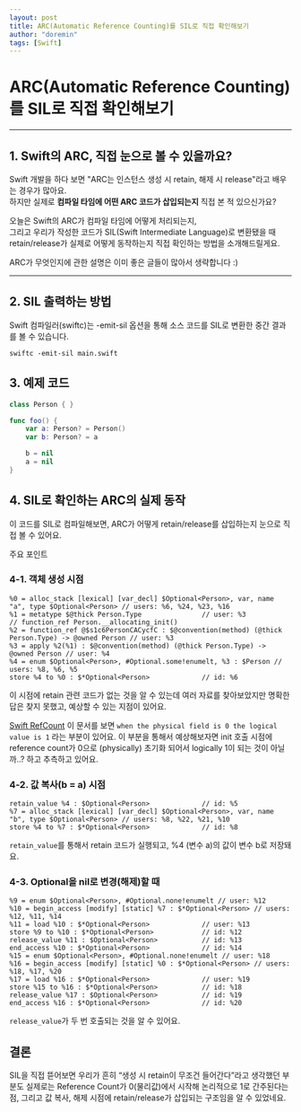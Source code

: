```yaml
---
layout: post
title: ARC(Automatic Reference Counting)를 SIL로 직접 확인해보기
author: "doremin"
tags: [Swift]
---
```


# ARC(Automatic Reference Counting)를 SIL로 직접 확인해보기

---

## 1. Swift의 ARC, 직접 눈으로 볼 수 있을까요?

Swift 개발을 하다 보면 "ARC는 인스턴스 생성 시 retain, 해제 시 release"라고 배우는 경우가 많아요.  
하지만 실제로 **컴파일 타임에 어떤 ARC 코드가 삽입되는지** 직접 본 적 있으신가요?  

오늘은 Swift의 ARC가 컴파일 타임에 어떻게 처리되는지,  
그리고 우리가 작성한 코드가 SIL(Swift Intermediate Language)로 변환됐을 때  
retain/release가 실제로 어떻게 동작하는지 직접 확인하는 방법을 소개해드릴게요.

ARC가 무엇인지에 관한 설명은 이미 좋은 글들이 많아서 생략합니다 :)

---

## 2. SIL 출력하는 방법

Swift 컴파일러(swiftc)는 -emit-sil 옵션을 통해
소스 코드를 SIL로 변환한 중간 결과를 볼 수 있습니다.

```
swiftc -emit-sil main.swift
```

## 3. 예제 코드

```swift
class Person { }

func foo() {
    var a: Person? = Person()
    var b: Person? = a

    b = nil
    a = nil
}
```

## 4. SIL로 확인하는 ARC의 실제 동작

이 코드를 SIL로 컴파일해보면, ARC가 어떻게 retain/release를 삽입하는지 눈으로 직접 볼 수 있어요.

주요 포인트
### 4-1.	객체 생성 시점
```
%0 = alloc_stack [lexical] [var_decl] $Optional<Person>, var, name "a", type $Optional<Person> // users: %6, %24, %23, %16
%1 = metatype $@thick Person.Type               // user: %3
// function_ref Person.__allocating_init()
%2 = function_ref @$s1c6PersonCACycfC : $@convention(method) (@thick Person.Type) -> @owned Person // user: %3
%3 = apply %2(%1) : $@convention(method) (@thick Person.Type) -> @owned Person // user: %4
%4 = enum $Optional<Person>, #Optional.some!enumelt, %3 : $Person // users: %8, %6, %5
store %4 to %0 : $*Optional<Person>             // id: %6
```

이 시점에 retain 관련 코드가 없는 것을 알 수 있는데 여러 자료를 찾아보았지만 명확한 답은 찾지 못했고, 예상할 수 있는 지점이 있어요.

[Swift RefCount](https://github.com/swiftlang/swift/blob/d1c87f3c936c41418ee93320e42d523b3f51b6df/stdlib/public/SwiftShims/RefCount.h#L48-L52) 이 문서를 보면 `when the physical field is 0 the logical value is 1` 라는 부분이 있어요. 
이 부분을 통해서 예상해보자면 init 호출 시점에 reference count가 0으로 (physically) 초기화 되어서 logically 1이 되는 것이 아닐까..? 하고 추측하고 있어요.

### 4-2.	값 복사(b = a) 시점 
```
retain_value %4 : $Optional<Person>             // id: %5
%7 = alloc_stack [lexical] [var_decl] $Optional<Person>, var, name "b", type $Optional<Person> // users: %8, %22, %21, %10
store %4 to %7 : $*Optional<Person>             // id: %8
```

`retain_value`를 통해서 retain 코드가 실행되고, %4 (변수 a)의 값이 변수 b로 저장돼요.

### 4-3.	Optional을 nil로 변경(해제)할 때

```
%9 = enum $Optional<Person>, #Optional.none!enumelt // user: %12
%10 = begin_access [modify] [static] %7 : $*Optional<Person> // users: %12, %11, %14
%11 = load %10 : $*Optional<Person>             // user: %13
store %9 to %10 : $*Optional<Person>            // id: %12
release_value %11 : $Optional<Person>           // id: %13
end_access %10 : $*Optional<Person>             // id: %14
%15 = enum $Optional<Person>, #Optional.none!enumelt // user: %18
%16 = begin_access [modify] [static] %0 : $*Optional<Person> // users: %18, %17, %20
%17 = load %16 : $*Optional<Person>             // user: %19
store %15 to %16 : $*Optional<Person>           // id: %18
release_value %17 : $Optional<Person>           // id: %19
end_access %16 : $*Optional<Person>             // id: %20
```

`release_value`가 두 번 호출되는 것을 알 수 있어요.

## 결론

SIL을 직접 뜯어보면 우리가 흔히 “생성 시 retain이 무조건 들어간다”라고 생각했던 부분도 실제로는
Reference Count가 0(물리값)에서 시작해 논리적으로 1로 간주된다는 점,
그리고 값 복사, 해제 시점에 retain/release가 삽입되는 구조임을 알 수 있었네요.
